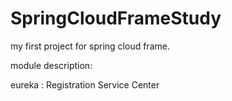 # SpringCloudFrameStudy
my first project for spring cloud frame.

module description:

eureka : Registration Service Center
